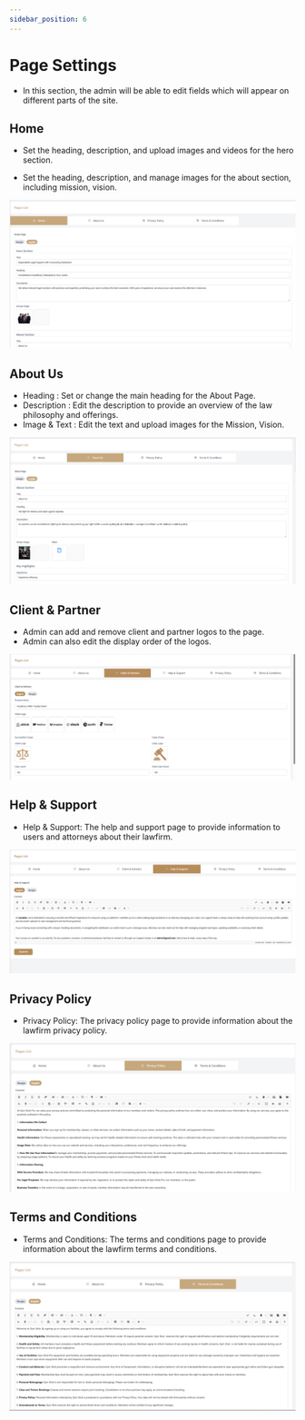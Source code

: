 ```yaml
---
sidebar_position: 6
---
```


# Page Settings

- In this section, the admin will be able to edit fields which will appear on different parts of the site.


## Home #

- Set the heading, description, and upload images and videos for the hero section.

- Set the heading, description, and manage images for the about section, including mission, vision.


![Home](./img/12.png)

## About Us #

- Heading : Set or change the main heading for the About Page.
- Description : Edit the description to provide an overview of the law philosophy and offerings.
- Image & Text : Edit the text and upload images for the Mission, Vision.

![About Us](./img/13.png)


## Client & Partner #


- Admin can add and remove client and partner logos to the page.
- Admin can also edit the display order of the logos.

![Client & Partner](./img/16.png)


## Help & Support #

- Help & Support: The help and support page to provide information to users and attorneys about their lawfirm.

![Help & Support](./img/17.png)

## Privacy Policy #
    
- Privacy Policy: The privacy policy page to provide information about the lawfirm privacy policy.

![Privacy Policy](./img/14.png)

## Terms and Conditions #

- Terms and Conditions: The terms and conditions page to provide information about the lawfirm terms and conditions.

![Terms and Conditions](./img/15.png)